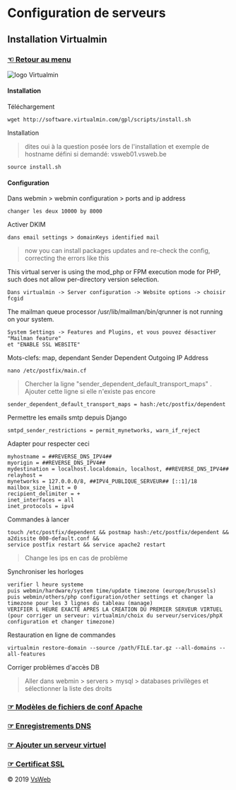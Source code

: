 Configuration de serveurs
==
Installation Virtualmin
-
### [&#9756; Retour au menu](../README.md)
![logo Virtualmin](https://www.virtualmin.com/images/virtualmin-logo-220x45.png "logo virtualmin")

#### Installation

Téléchargement

    wget http://software.virtualmin.com/gpl/scripts/install.sh

Installation 
> dites oui à la question posée lors de l'installation et exemple de hostname défini si demandé: vsweb01.vsweb.be

    source install.sh 
    
#### Configuration
Dans webmin > webmin configuration > ports and ip address

    changer les deux 10000 by 8000
    
Activer DKIM

    dans email settings > domainKeys identified mail
    
> now you can install packages updates and re-check the config, correcting the errors like this

This virtual server is using the mod_php or FPM execution mode for PHP, such does not allow per-directory version selection.

    Dans virtualmin -> Server configuration -> Website options -> choisir fcgid

The mailman queue processor /usr/lib/mailman/bin/qrunner is not running on your system.

    System Settings -> Features and Plugins, et vous pouvez désactiver "Mailman feature"
    et "ENABLE SSL WEBSITE"
 
Mots-clefs: map, dependant
Sender Dependent Outgoing IP Address

    nano /etc/postfix/main.cf

> Chercher la ligne "sender_dependent_default_transport_maps" . Ajouter cette ligne si elle n'existe pas encore

    sender_dependent_default_transport_maps = hash:/etc/postfix/dependent
    
Permettre les emails smtp depuis Django

    smtpd_sender_restrictions = permit_mynetworks, warn_if_reject
    
Adapter pour respecter ceci
    
    myhostname = ##REVERSE_DNS_IPV4##
    myorigin = ##REVERSE_DNS_IPV4##
    mydestination = localhost.localdomain, localhost, ##REVERSE_DNS_IPV4##
    relayhost =
    mynetworks = 127.0.0.0/8, ##IPV4_PUBLIQUE_SERVEUR## [::1]/18
    mailbox_size_limit = 0
    recipient_delimiter = +
    inet_interfaces = all
    inet_protocols = ipv4

Commandes à lancer

    touch /etc/postfix/dependent && postmap hash:/etc/postfix/dependent &&
    a2dissite 000-default.conf &&
    service postfix restart && service apache2 restart
    
> Change les ips en cas de problème


Synchroniser les horloges

    verifier l heure systeme
    puis webmin/hardware/system time/update timezone (europe/brussels)
    puis webmin/others/php configuration/other settings et changer la timezone pour les 3 lignes du tableau (manage)
    VERIFIER L HEURE EXACTE APRES LA CREATION DU PREMIER SERVEUR VIRTUEL (pour corriger un serveur: virtualmin/choix du serveur/services/phpX configuration et changer timezone)
    
Restauration en ligne de commandes

    virtualmin restore-domain --source /path/FILE.tar.gz --all-domains --all-features
    
Corriger problèmes d'accès DB
 
> Aller dans webmin > servers > mysql > databases privilèges et sélectionner la liste des droits



### [&#9758; Modèles de fichiers de conf Apache](VHOST.md)
### [&#9758; Enregistrements DNS](DNS.md)
### [&#9758; Ajouter un serveur virtuel](NEW_VIRTUAL_SERVER.md)
### [&#9758; Certificat SSL](SSL.md)

&copy; 2019 [VsWeb](https://vsweb.be)
